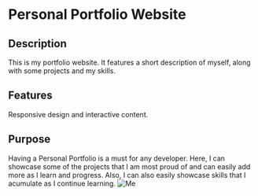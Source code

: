 # Personal Portfolio Website
## Description
This is my portfolio website. It features a short description of myself, along with some projects and my skills.
## Features
Responsive design and interactive content.
## Purpose
Having a Personal Portfolio is a must for any developer. Here, I can showcase some of the projects that I am most proud of and can easily add more as I learn and progress. Also, I can also easily showcase skills that I acumulate as I continue learning.
![Me](https://static.wikia.nocookie.net/silly-cat/images/3/35/Cuh.png/revision/latest?cb=20231019143206)
